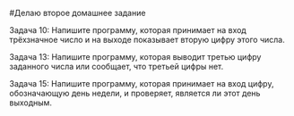 #Делаю второе домашнее задание

Задача 10: Напишите программу, которая принимает на вход трёхзначное число и на выходе показывает вторую цифру этого числа.

Задача 13: Напишите программу, которая выводит третью цифру заданного числа или сообщает, что третьей цифры нет.

Задача 15: Напишите программу, которая принимает на вход цифру, обозначающую день недели, и проверяет, является ли этот день выходным.